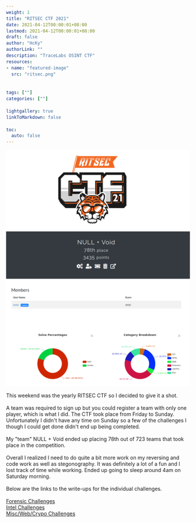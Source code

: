 ```yaml
---
weight: 1
title: "RITSEC CTF 2021"
date: 2021-04-12T00:00:01+08:00
lastmod: 2021-04-12T00:00:01+08:00
draft: false
author: "HcKy"
authorLink: ""
description: "TraceLabs OSINT CTF"
resources:
- name: "featured-image"
  src: "ritsec.png"

  
tags: [""]
categories: [""]

lightgallery: true
linkToMarkdown: false

toc:
  auto: false
---
```

<div style="text-align:center"><a href="https://ctf.ritsec.club"><img src="ritsec.png"></a></div>  
<div style="text-align:center"><a href="https://ctf.ritsec.club"><img src="team.png"></a></div>  

This weekend was the yearly RITSEC CTF so I decided to give it a shot.  
<br>
A team was required to sign up but you could register a team with only one player, which is what I did. The CTF took place from Friday to Sunday. Unfortunately I didn't have any time on Sunday so a few of the challenges I though I could get done didn't end up being completed.  
<br>
My "team" NULL + Void ended up placing 78th out of 723 teams that took place in the competition.  
<br>
Overall I realized I need to do quite a bit more work on my reversing and code work as well as stegonography. It was definitely a lot of a fun and I lost track of time while working. Ended up going to sleep around 4am on Saturday morning.  
<br>
Below are the links to the write-ups for the individual challenges.  
<br>
[Forensic Challenges](/ritsec2021-forensics)  
[Intel Challenges](/ritsec2021-intel)  
[Misc/Web/Crypo Challenges](/ritsec2021-misc)  
<br>
<br>

